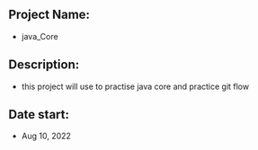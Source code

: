 ## Project Name: 
* java_Core

## Description: 
* this project will use to practise java core and practice git flow

## Date start: 
* Aug 10, 2022